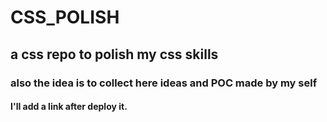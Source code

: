# CSS_POLISH
## a css repo to polish my css skills

### also the idea is to collect here ideas and POC made by my self

 #### I'll add a link after deploy it.